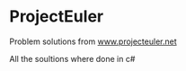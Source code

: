 ProjectEuler
============

Problem solutions from www.projecteuler.net

All the soultions where done in c#
